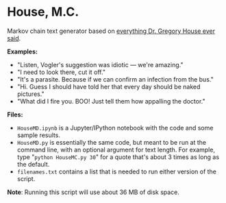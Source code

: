 # House, M.C.
Markov chain text generator based on [everything Dr. Gregory House ever said](http://clinic-duty.livejournal.com/12225.html).

**Examples:**
* "Listen, Vogler's suggestion was idiotic — we're amazing."
* "I need to look there, cut it off."
* "It's a parasite. Because if we can confirm an infection from the bus."
* "Hi. Guess I should have told her that every day should be naked pictures."
* "What did I fire you. BOO! Just tell them how appalling the doctor."

**Files:**
* `HouseMD.ipynb` is a Jupyter/IPython notebook with the code and some sample results.
* `HouseMD.py` is essentially the same code, but meant to be run at the command line, with an optional argument for text length. For example, type "`python HouseMC.py 30`" for a quote that's about 3 times as long as the default.
* `filenames.txt` contains a list that is needed to run either version of the script.

**Note**: Running this script will use about 36 MB of disk space.
